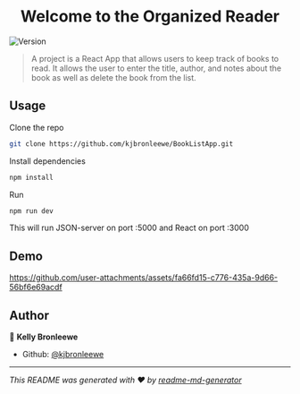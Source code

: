 <h1 align="center">Welcome to the Organized Reader </h1>
<p>
  <img alt="Version" src="https://img.shields.io/badge/version-0.1.0-blue.svg?cacheSeconds=2592000" />
</p>

> A project is a React App that allows users to keep track of books to read. It allows the user to enter the title, author, and notes about the book as well as delete the book from the list.  

## Usage

Clone the repo
```sh
git clone https://github.com/kjbronleewe/BookListApp.git
```

Install dependencies
```sh
npm install
```

Run
```sh
npm run dev 
```
This will run JSON-server on port :5000 and React on port :3000

## Demo



https://github.com/user-attachments/assets/fa66fd15-c776-435a-9d66-56bf6e69acdf



## Author

👤 **Kelly Bronleewe**

* Github: [@kjbronleewe](https://github.com/kjbronleewe)



***
_This README was generated with ❤️ by [readme-md-generator](https://github.com/kefranabg/readme-md-generator)_
